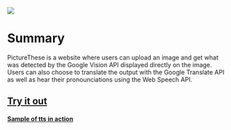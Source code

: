 <img src="https://github.com/NoahTolentinoNguyen/PictureThese/blob/master/static/images/logo.png"> 


# Summary
PictureThese is a website where users can upload an image and get what was detected by the Google Vision API displayed directly on the image. Users can also choose to translate the output with the Google Translate API as well as hear their pronounciations using the Web Speech API.

## <a href="https://picturethese.herokuapp.com/">Try it out</a>

#### <a href="https://streamable.com/jcaaf">Sample of tts in action</a>
